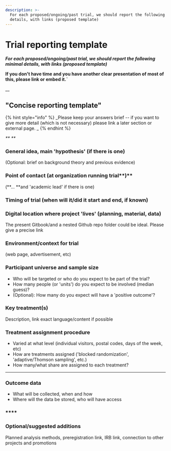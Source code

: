 ```yaml
---
description: >-
  For each proposed/ongoing/past trial, we should report the following minimal
  details, with links (proposed template)
---
```


# Trial reporting template

_**For each proposed/ongoing/past trial, we should report the following minimal details, with links (proposed template)**_

**If you don't have time and you have another clear presentation of most of this, please link or embed it.\`**

__

## "Concise reporting template"



{% hint style="info" %}
_Please keep your answers brief -- if you want to give more detail (which is not necessary) please link a later section or external page. _
{% endhint %}

_** **_

### **General idea, main 'hypothesis' (if there is one)**

(Optional: brief on background theory and previous evidence)



### Point of contact (at organization running trial**)**

(**... **and 'academic lead' if there is one)



### Timing of trial (when will it/did it start and end, if known)&#x20;



### Digital location where project 'lives' (planning, material, data)

The present Gitbook/and a nested Github repo folder could be ideal. Please give a precise link



### Environment/context for trial&#x20;

(web page, advertisement, etc)



### **Participant universe and sample size**

* Who will be targeted or who do you expect to be part of the trial?
* How many people (or 'units') do you expect to be involved (median guess)?
* (Optional): How many do you expect will have a 'positive outcome'?



### Key treatment(s)&#x20;

Description, link exact language/content if possible&#x20;



### Treatment assignment procedure&#x20;

* Varied at what level (individual visitors, postal codes, days of the week, etc)
* How are treatments assigned ('blocked randomization', 'adaptive/Thomson sampling', etc.)
* How many/what share are assigned to each treatment?

****

### **Outcome data**

* What will be collected, when and how
* Where will the data be stored, who will have access

### ****

### **Optional/suggested additions**

Planned analysis methods, preregistration link, IRB link, connection to other projects and promotions
